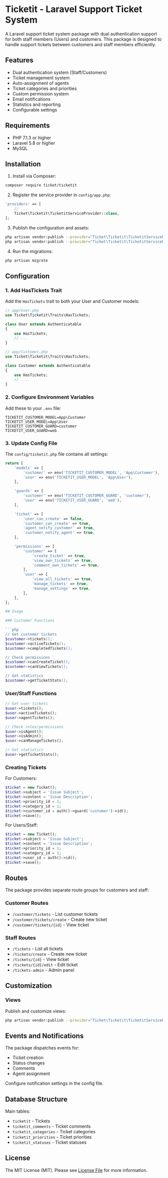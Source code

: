 # Ticketit - Laravel Support Ticket System

A Laravel support ticket system package with dual authentication support for both staff members (Users) and customers. This package is designed to handle support tickets between customers and staff members efficiently.

## Features

- Dual authentication system (Staff/Customers)
- Ticket management system
- Auto-assignment of agents
- Ticket categories and priorities
- Custom permission system
- Email notifications
- Statistics and reporting
- Configurable settings

## Requirements

- PHP 7.1.3 or higher
- Laravel 5.8 or higher
- MySQL 

## Installation

1. Install via Composer:
```bash
composer require ticket/ticketit
```

2. Register the service provider in `config/app.php`:
```php
'providers' => [
    // ...
    Ticket\Ticketit\TicketitServiceProvider::class,
];
```

3. Publish the configuration and assets:
```bash
php artisan vendor:publish --provider="Ticket\Ticketit\TicketitServiceProvider" --tag="ticketit-config"
php artisan vendor:publish --provider="Ticket\Ticketit\TicketitServiceProvider" --tag="ticketit"
```

4. Run the migrations:
```bash
php artisan migrate
```

## Configuration

### 1. Add HasTickets Trait

Add the `HasTickets` trait to both your User and Customer models:

```php
// app/User.php
use Ticket\Ticketit\Traits\HasTickets;

class User extends Authenticatable
{
    use HasTickets;
    // ...
}

// app/Customer.php
use Ticket\Ticketit\Traits\HasTickets;

class Customer extends Authenticatable
{
    use HasTickets;
    // ...
}
```

### 2. Configure Environment Variables

Add these to your `.env` file:
```env
TICKETIT_CUSTOMER_MODEL=App\Customer
TICKETIT_USER_MODEL=App\User
TICKETIT_CUSTOMER_GUARD=customer
TICKETIT_USER_GUARD=web
```

### 3. Update Config File

The `config/ticketit.php` file contains all settings:

```php
return [
    'models' => [
        'customer' => env('TICKETIT_CUSTOMER_MODEL', 'App\Customer'),
        'user' => env('TICKETIT_USER_MODEL', 'App\User'),
    ],

    'guards' => [
        'customer' => env('TICKETIT_CUSTOMER_GUARD', 'customer'),
        'user' => env('TICKETIT_USER_GUARD', 'web'),
    ],

    'ticket' => [
        'user_can_create' => false,
        'customer_can_create' => true,
        'agent_notify_customer' => true,
        'customer_notify_agent' => true,
    ],

    'permissions' => [
        'customer' => [
            'create_ticket' => true,
            'view_own_tickets' => true,
            'comment_own_tickets' => true,
        ],
        'user' => [
            'view_all_tickets' => true,
            'manage_tickets' => true,
            'manage_settings' => true,
        ],
    ],
];

## Usage

### Customer Functions

```php
// Get customer tickets
$customer->tickets();
$customer->activeTickets();
$customer->completedTickets();

// Check permissions
$customer->canCreateTicket();
$customer->canViewTickets();

// Get statistics
$customer->getTicketStats();
```

### User/Staff Functions

```php
// Get user tickets
$user->tickets();
$user->activeTickets();
$user->agentTickets();

// Check roles/permissions
$user->isAgent();
$user->isAdmin();
$user->canManageTickets();

// Get statistics
$user->getTicketStats();
```

### Creating Tickets

For Customers:
```php
$ticket = new Ticket();
$ticket->subject = 'Issue Subject';
$ticket->content = 'Issue Description';
$ticket->priority_id = 1;
$ticket->category_id = 1;
$ticket->customer_id = auth()->guard('customer')->id();
$ticket->save();
```

For Users/Staff:
```php
$ticket = new Ticket();
$ticket->subject = 'Issue Subject';
$ticket->content = 'Issue Description';
$ticket->priority_id = 1;
$ticket->category_id = 1;
$ticket->user_id = auth()->id();
$ticket->save();
```

## Routes

The package provides separate route groups for customers and staff:

### Customer Routes
- `/customer/tickets` - List customer tickets
- `/customer/tickets/create` - Create new ticket
- `/customer/tickets/{id}` - View ticket

### Staff Routes
- `/tickets` - List all tickets
- `/tickets/create` - Create new ticket
- `/tickets/{id}` - View ticket
- `/tickets/{id}/edit` - Edit ticket
- `/tickets-admin` - Admin panel

## Customization

### Views
Publish and customize views:
```bash
php artisan vendor:publish --provider="Ticket\Ticketit\TicketitServiceProvider" --tag="views"
```

## Events and Notifications

The package dispatches events for:
- Ticket creation
- Status changes
- Comments
- Agent assignment

Configure notification settings in the config file.

## Database Structure

Main tables:
- `ticketit` - Tickets
- `ticketit_comments` - Ticket comments
- `ticketit_categories` - Ticket categories
- `ticketit_priorities` - Ticket priorities
- `ticketit_statuses` - Ticket statuses


## License
The MIT License (MIT). Please see [License File](LICENSE.md) for more information.
